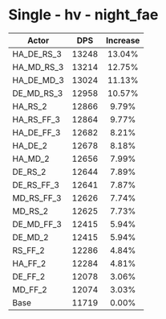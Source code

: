 # Single - hv - night_fae
| Actor | DPS | Increase |
|---|:---:|:---:|
|HA_DE_RS_3|13248|13.04%|
|HA_MD_RS_3|13214|12.75%|
|HA_DE_MD_3|13024|11.13%|
|DE_MD_RS_3|12958|10.57%|
|HA_RS_2|12866|9.79%|
|HA_RS_FF_3|12864|9.77%|
|HA_DE_FF_3|12682|8.21%|
|HA_DE_2|12678|8.18%|
|HA_MD_2|12656|7.99%|
|DE_RS_2|12644|7.89%|
|DE_RS_FF_3|12641|7.87%|
|MD_RS_FF_3|12626|7.74%|
|MD_RS_2|12625|7.73%|
|DE_MD_FF_3|12415|5.94%|
|DE_MD_2|12415|5.94%|
|RS_FF_2|12286|4.84%|
|HA_FF_2|12284|4.81%|
|DE_FF_2|12078|3.06%|
|MD_FF_2|12074|3.03%|
|Base|11719|0.00%|
